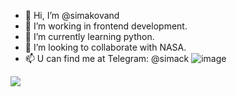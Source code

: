 - 👋 Hi, I’m @simakovand
- 👀 I’m working in frontend development.
- 🌱 I’m currently learning python.
- 💞️ I’m looking to collaborate with NASA.
- 📫 U can find me at Telegram: @simack
![image](https://img.shields.io/badge/Telegram-2CA5E0?style=for-the-badge&logo=telegram&logoColor=white)
<img src="https://img.shields.io/badge/Telegram-2CA5E0?style=for-the-badge&logo=telegram&logoColor=white" />

